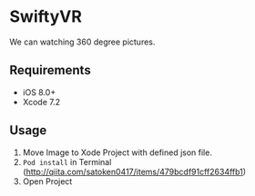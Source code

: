 # SwiftyVR
We can watching 360 degree pictures.

## Requirements

- iOS 8.0+
- Xcode 7.2

## Usage
1. Move Image to Xode Project with defined json file.
2. `Pod install` in Terminal (http://qiita.com/satoken0417/items/479bcdf91cff2634ffb1)
3. Open Project
